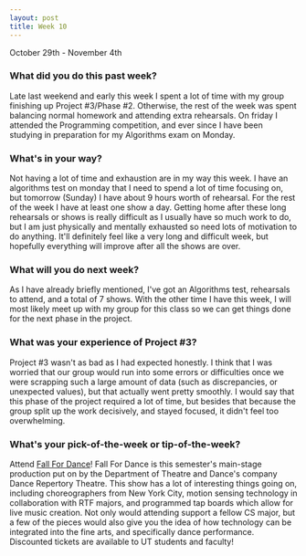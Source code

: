 ```yaml
---
layout: post
title: Week 10
---
```


October 29th - November 4th

### What did you do this past week?

Late last weekend and early this week I spent a lot of time with my group finishing up Project #3/Phase #2. Otherwise, the rest of the week was spent balancing normal homework and attending extra rehearsals. On friday I attended the Programming competition, and ever since I have been studying in preparation for my Algorithms exam on Monday.


### What's in your way?

Not having a lot of time and exhaustion are in my way this week. I have an algorithms test on monday that I need to spend a lot of time focusing on, but tomorrow (Sunday) I have about 9 hours worth of rehearsal. For the rest of the week I have at least one show a day. Getting home after these long rehearsals or shows is really difficult as I usually have so much work to do, but I am just physically and mentally exhausted so need lots of motivation to do anything. It'll definitely feel like a very long and difficult week, but hopefully everything will improve after all the shows are over.


### What will you do next week?

As I have already briefly mentioned, I've got an Algorithms test, rehearsals to attend, and a total of 7 shows. With the other time I have this week, I will most likely meet up with my group for this class so we can get things done for the next phase in the project.


### What was your experience of Project #3?

Project #3 wasn't as bad as I had expected honestly. I think that I was worried that our group would run into some errors or difficulties once we were scrapping such a large amount of data (such as discrepancies, or unexpected values), but that actually went pretty smoothly. I would say that this phase of the project required a lot of time, but besides that because the group split up the work decisively, and stayed focused, it didn't feel too overwhelming.


### What's your pick-of-the-week or tip-of-the-week?

Attend [Fall For Dance](https://theatredance.utexas.edu/event/fall-dance-0)! Fall For Dance is this semester's main-stage production put on by the Department of Theatre and Dance's company Dance Repertory Theatre. This show has a lot of interesting things going on, including choreographers from New York City, motion sensing technology in collaboration with RTF majors, and programmed tap boards which allow for live music creation. Not only would attending support a fellow CS major, but a few of the pieces would also give you the idea of how technology can be integrated into the fine arts, and specifically dance performance. Discounted tickets are available to UT students and faculty!
